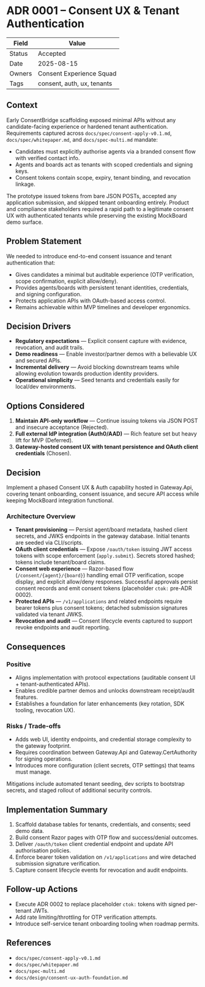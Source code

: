 # ADR 0001 – Consent UX & Tenant Authentication

| Field   | Value |
|---------|-------|
| Status  | Accepted |
| Date    | 2025-08-15 |
| Owners  | Consent Experience Squad |
| Tags    | consent, auth, ux, tenants |

## Context
Early ConsentBridge scaffolding exposed minimal APIs without any candidate-facing experience or hardened tenant authentication. Requirements captured across `docs/spec/consent-apply-v0.1.md`, `docs/spec/whitepaper.md`, and `docs/spec-multi.md` mandate:
- Candidates must explicitly authorise agents via a branded consent flow with verified contact info.
- Agents and boards act as tenants with scoped credentials and signing keys.
- Consent tokens contain scope, expiry, tenant binding, and revocation linkage.

The prototype issued tokens from bare JSON POSTs, accepted any application submission, and skipped tenant onboarding entirely. Product and compliance stakeholders required a rapid path to a legitimate consent UX with authenticated tenants while preserving the existing MockBoard demo surface.

## Problem Statement
We needed to introduce end-to-end consent issuance and tenant authentication that:
- Gives candidates a minimal but auditable experience (OTP verification, scope confirmation, explicit allow/deny).
- Provides agents/boards with persistent tenant identities, credentials, and signing configuration.
- Protects application APIs with OAuth-based access control.
- Remains achievable within MVP timelines and developer ergonomics.

## Decision Drivers
- **Regulatory expectations** — Explicit consent capture with evidence, revocation, and audit trails.
- **Demo readiness** — Enable investor/partner demos with a believable UX and secured APIs.
- **Incremental delivery** — Avoid blocking downstream teams while allowing evolution towards production identity providers.
- **Operational simplicity** — Seed tenants and credentials easily for local/dev environments.

## Options Considered
1. **Maintain API-only workflow** — Continue issuing tokens via JSON POST and insecure acceptance (Rejected).
2. **Full external IdP integration (Auth0/AAD)** — Rich feature set but heavy lift for MVP (Deferred).
3. **Gateway-hosted consent UX with tenant persistence and OAuth client credentials** (Chosen).

## Decision
Implement a phased Consent UX & Auth capability hosted in Gateway.Api, covering tenant onboarding, consent issuance, and secure API access while keeping MockBoard integration functional.

### Architecture Overview
- **Tenant provisioning** — Persist agent/board metadata, hashed client secrets, and JWKS endpoints in the gateway database. Initial tenants are seeded via CLI/scripts.
- **OAuth client credentials** — Expose `/oauth/token` issuing JWT access tokens with scope enforcement (`apply.submit`). Secrets stored hashed; tokens include tenant/board claims.
- **Consent web experience** — Razor-based flow (`/consent/{agent}/{board}`) handling email OTP verification, scope display, and explicit allow/deny responses. Successful approvals persist consent records and emit consent tokens (placeholder `ctok:` pre-ADR 0002).
- **Protected APIs** — `/v1/applications` and related endpoints require bearer tokens plus consent tokens; detached submission signatures validated via tenant JWKS.
- **Revocation and audit** — Consent lifecycle events captured to support revoke endpoints and audit reporting.

## Consequences
### Positive
- Aligns implementation with protocol expectations (auditable consent UI + tenant-authenticated APIs).
- Enables credible partner demos and unlocks downstream receipt/audit features.
- Establishes a foundation for later enhancements (key rotation, SDK tooling, revocation UX).

### Risks / Trade-offs
- Adds web UI, identity endpoints, and credential storage complexity to the gateway footprint.
- Requires coordination between Gateway.Api and Gateway.CertAuthority for signing operations.
- Introduces more configuration (client secrets, OTP settings) that teams must manage.

Mitigations include automated tenant seeding, dev scripts to bootstrap secrets, and staged rollout of additional security controls.

## Implementation Summary
1. Scaffold database tables for tenants, credentials, and consents; seed demo data.
2. Build consent Razor pages with OTP flow and success/denial outcomes.
3. Deliver `/oauth/token` client credential endpoint and update API authorisation policies.
4. Enforce bearer token validation on `/v1/applications` and wire detached submission signature verification.
5. Capture consent lifecycle events for revocation and audit endpoints.

## Follow-up Actions
- Execute ADR 0002 to replace placeholder `ctok:` tokens with signed per-tenant JWTs.
- Add rate limiting/throttling for OTP verification attempts.
- Introduce self-service tenant onboarding tooling when roadmap permits.

## References
- `docs/spec/consent-apply-v0.1.md`
- `docs/spec/whitepaper.md`
- `docs/spec-multi.md`
- `docs/design/consent-ux-auth-foundation.md`
